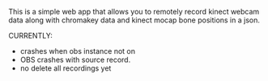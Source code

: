 This is a simple web app that allows you to remotely record kinect webcam data along with chromakey data and kinect mocap bone positions in a json. 

CURRENTLY: 
- crashes when obs instance not on
- OBS crashes with source record.
- no delete all recordings yet
